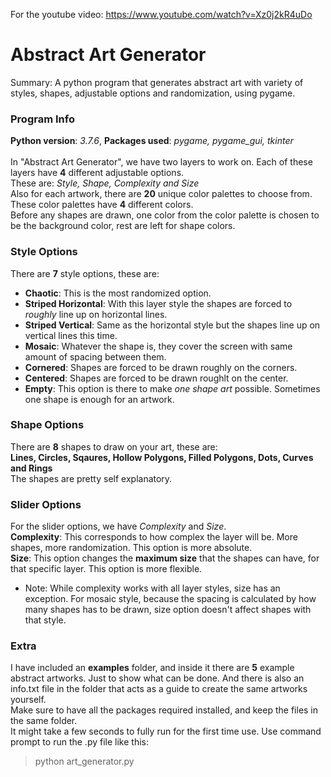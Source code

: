 For the youtube video: https://www.youtube.com/watch?v=Xz0j2kR4uDo
# Abstract Art Generator
Summary: A python program that generates abstract art with variety of styles, shapes, adjustable options and randomization, using pygame.

### Program Info
**Python version**: *3.7.6*,  **Packages used**: *pygame, pygame_gui, tkinter*<br /><br />
In "Abstract Art Generator", we have two layers to work on. Each of these layers have **4** different adjustable options.<br />
These are: *Style, Shape, Complexity and Size*<br />
Also for each artwork, there are **20** unique color palettes to choose from. These color palettes have **4** different colors.<br />
Before any shapes are drawn, one color from the color palette is chosen to be the background color, rest are left for shape colors.<br />

### Style Options
There are **7** style options, these are:<br />
* **Chaotic**: This is the most randomized option.<br />
* **Striped Horizontal**: With this layer style the shapes are forced to *roughly* line up on horizontal lines.<br />
* **Striped Vertical**: Same as the horizontal style but the shapes line up on vertical lines this time.<br />
* **Mosaic**: Whatever the shape is, they cover the screen with same amount of spacing between them.<br />
* **Cornered**: Shapes are forced to be drawn roughly on the corners.<br />
* **Centered**: Shapes are forced to be drawn roughlt on the center.<br />
* **Empty**: This option is there to make *one shape art* possible. Sometimes one shape is enough for an artwork.<br />

### Shape Options
There are **8** shapes to draw on your art, these are:<br />
**Lines, Circles, Sqaures, Hollow Polygons, Filled Polygons, Dots, Curves and Rings**<br />
The shapes are pretty self explanatory.<br />

### Slider Options
For the slider options, we have *Complexity* and *Size*.<br />
**Complexity**: This corresponds to how complex the layer will be. More shapes, more randomization. This option is more absolute.<br />
**Size**: This option changes the **maximum size** that the shapes can have, for that specific layer. This option is more flexible.<br />
* Note: While complexity works with all layer styles, size has an exception. For mosaic style, because the spacing is calculated by how many shapes has to be drawn, size option doesn't affect shapes with that style.<br />

### Extra
I have included an **examples** folder, and inside it there are **5** example abstract artworks. Just to show what can be done. And there is also an info.txt file in the folder that acts as a guide to create the same artworks yourself.<br />
Make sure to have all the packages required installed, and keep the files in the same folder.<br />
It might take a few seconds to fully run for the first time use. Use command prompt to run the .py file like this:
> python art_generator.py
